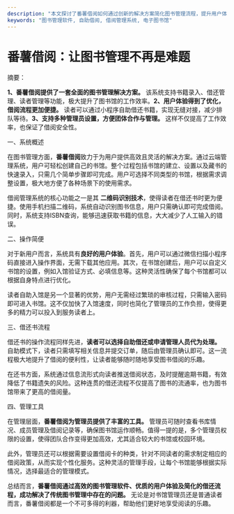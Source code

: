 ```yaml
---
description: "本文探讨了番薯借阅如何通过创新的解决方案简化图书管理流程，提升用户体验。"
keywords: "图书管理软件, 自助借阅, 借阅管理系统, 电子图书馆"
---
```

# 番薯借阅：让图书管理不再是难题

摘要：

**1、番薯借阅提供了一套全面的图书管理解决方案。** 该系统支持书籍录入、借还管理、读者管理等功能，极大提升了图书馆的工作效率。**2、用户体验得到了优化，借阅流程更加便捷。** 读者可以通过小程序自助借还书籍，实现无缝对接，减少排队等待。**3、支持多种管理员设置，方便团体合作与管理。** 这样不仅提高了工作效率，也保证了借阅安全性。

一、系统概述

在图书管理方面，**番薯借阅**致力于为用户提供高效且灵活的解决方案。通过云端管理系统，用户可轻松创建自己的书馆。整个过程包括书馆的建立、设置以及藏书的快速录入，只需几个简单步骤即可完成。用户可选择不同类型的书馆，根据需求调整设置，极大地方便了各种场景下的使用需求。

借阅管理系统的核心功能之一是其 **二维码识别技术**，使得读者在借还书时更为便捷。使用手机扫描二维码，系统自动识别图书信息，用户只需确认即可完成借阅。同时，系统支持ISBN查询，能够迅速获取书籍的信息，大大减少了人工输入的错误。

二、操作简便

对于新用户而言，系统具有**良好的用户体验**。首先，用户可以通过微信扫描小程序码直接进入操作界面，无需下载其他应用。其次，在书馆创建后，用户可以自定义书馆的设置，例如入馆验证方式、必填信息等。这种灵活性确保了每个书馆都可以根据自身特点进行优化。

读者自助入馆是另一个显著的优势，用户无需经过繁琐的审核过程，只需输入密码即可进入书馆。这不仅加快了入馆速度，同时也简化了管理员的工作负担，使得更多的精力可以投入到服务读者上。

三、借还书流程

借还书的操作流程同样先进，**读者可以选择自助借还或申请管理人员代为处理。** 自助模式下，读者只需填写相关信息并提交订单，随后由管理员确认即可。这一流程极大地提升了借阅的便利性，让读者能够随时随地享受图书借阅的乐趣。

在还书方面，系统通过信息流形式向读者推送借阅状态，及时提醒逾期书籍，有效降低了书籍遗失的风险。这种连贯的借还流程不仅提高了图书的流通率，也为图书馆带来了更高的借阅量。

四、管理工具

在管理层面，**番薯借阅为管理员提供了丰富的工具。** 管理员可随时查看书库情况、成员管理及借阅记录等，确保图书馆运作顺畅。值得一提的是，多个管理员权限的设置，使得团队合作变得更加高效，尤其适合较大的书馆或校园环境。

此外，管理员还可以根据需要设置借阅卡的种类，针对不同读者的需求制定相应的借阅政策，从而实现个性化服务。这种灵活的管理手段，让每个书馆能够根据实际情况，选择最适合的管理模式。

总结而言，**番薯借阅通过高效的图书管理软件、优质的用户体验及简化的借还流程，成功解决了传统图书管理中存在的问题。** 无论是对书馆管理员还是普通读者而言，番薯借阅都是一个不可多得的利器，帮助他们更好地享受阅读的乐趣。
